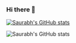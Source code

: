 ### Hi there 👋

<!--
**INERTIA9/INERTIA9** is a ✨ _special_ ✨ repository because its `README.md` (this file) appears on your GitHub profile.

Here are some ideas to get you started:

- 🔭 I’m currently working on ...
- 🌱 I’m currently learning ...
- 👯 I’m looking to collaborate on ...
- 🤔 I’m looking for help with ...
- 💬 Ask me about ...
- 📫 How to reach me: ...
- 😄 Pronouns: ...
- ⚡ Fun fact: ...
-->
[![Saurabh's GitHub stats](https://github-readme-stats.vercel.app/api?username=INERTIA9)](https://github.com/INERTIA9/github-readme-stats)

![Saurabh's GitHub stats](https://github-readme-stats.vercel.app/api?username=INERTIA9&show_icons=true&theme=radical)

